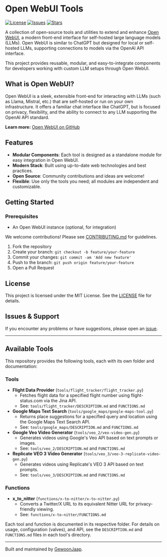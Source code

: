 # Open WebUI Tools

[![License](https://img.shields.io/github/license/GewoonJaap/open-webui-tools)](LICENSE)
[![Issues](https://img.shields.io/github/issues/GewoonJaap/open-webui-tools)](https://github.com/GewoonJaap/open-webui-tools/issues)
[![Stars](https://img.shields.io/github/stars/GewoonJaap/open-webui-tools)](https://github.com/GewoonJaap/open-webui-tools/stargazers)

A collection of open-source tools and utilities to extend and enhance [Open WebUI](https://github.com/open-webui/open-webui), a modern front-end interface for self-hosted large language models (LLMs). Open WebUI is similar to ChatGPT but designed for local or self-hosted LLMs, supporting connections to models via the OpenAI API interface.

This project provides reusable, modular, and easy-to-integrate components for developers working with custom LLM setups through Open WebUI.

## What is Open WebUI?

Open WebUI is a sleek, extensible front-end for interacting with LLMs (such as Llama, Mistral, etc.) that are self-hosted or run on your own infrastructure. It offers a familiar chat interface like ChatGPT, but is focused on privacy, flexibility, and the ability to connect to any LLM supporting the OpenAI API standard.

**Learn more:** [Open WebUI on GitHub](https://github.com/open-webui/open-webui)

## Features

- **Modular Components**: Each tool is designed as a standalone module for easy integration in Open WebUI.
- **Modern Stack**: Built using up-to-date web technologies and best practices.
- **Open Source**: Community contributions and ideas are welcome!
- **Flexible**: Use only the tools you need; all modules are independent and customizable.

## Getting Started

### Prerequisites
- An Open WebUI instance (optional, for integration)

We welcome contributions! Please see [CONTRIBUTING.md](CONTRIBUTING.md) for guidelines.

1. Fork the repository
2. Create your branch: `git checkout -b feature/your-feature`
3. Commit your changes: `git commit -am 'Add new feature'`
4. Push to the branch: `git push origin feature/your-feature`
5. Open a Pull Request

## License

This project is licensed under the MIT License. See the [LICENSE](LICENSE) file for details.

## Issues & Support

If you encounter any problems or have suggestions, please open an [issue](https://github.com/GewoonJaap/open-webui-tools/issues).

---

## Available Tools

This repository provides the following tools, each with its own folder and documentation:

### Tools
- **Flight Data Provider** (`tools/flight_tracker/flight_tracker.py`)
  - Fetches flight data for a specified flight number using flight-status.com via the Jina API.
  - See: `tools/flight_tracker/DESCRIPTION.md` and `FUNCTIONS.md`
- **Google Maps Text Search** (`tools/google_maps/google-maps-tool.py`)
  - Returns place suggestions for a specified query and location using the Google Maps Text Search API.
  - See: `tools/google_maps/DESCRIPTION.md` and `FUNCTIONS.md`
- **Google Veo Video Generator** (`tools/veo_2/veo-video-gen.py`)
  - Generates videos using Google's Veo API based on text prompts or images.
  - See: `tools/veo_2/DESCRIPTION.md` and `FUNCTIONS.md`
- **Replicate VEO 3 Video Generator** (`tools/veo_3/veo-3-replicate-video-gen.py`)
  - Generates videos using Replicate's VEO 3 API based on text prompts.
  - See: `tools/veo_3/DESCRIPTION.md` and `FUNCTIONS.md`

### Functions
- **x_to_nitter** (`functions/x-to-nitter/x-to-nitter.py`)
  - Converts a Twitter/X URL to its equivalent Nitter URL for privacy-friendly viewing.
  - See: `functions/x-to-nitter/FUNCTIONS.md`

Each tool and function is documented in its respective folder. For details on usage, configuration (valves), and API, see the `DESCRIPTION.md` and `FUNCTIONS.md` files in each tool's directory.

---

Built and maintained by [GewoonJaap](https://github.com/GewoonJaap).
